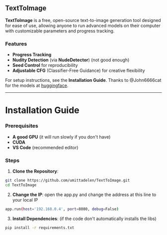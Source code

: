 ## TextToImage
**TextToImage** is a free, open-source text-to-image generation tool designed for ease of use, allowing anyone to run advanced models on their computer with customizable parameters and progress tracking.

### Features
- **Progress Tracking**
- **Nudity Detection** (via **NudeDetector**) (not good enough)
- **Seed Control** for reproducibility
- **Adjustable CFG** (Classifier-Free Guidance) for creative flexibility

For setup instructions, see the **Installation Guide**.
Thanks to @John6666cat for the models at [huggingface](https://huggingface.co/John6666).

---

# Installation Guide

### Prerequisites
- **A good GPU** (it will run slowly if you don't have)
- **CUDA**
- **VS Code** (recommended editor)

### Steps
1. **Clone the Repository**:
```bash
git clone https://github.com/umittadelen/TextToImage.git
cd TextToImage
```
2. **Change the IP**:
open the app.py and change the address at this line to your local IP
```bash
app.run(host='192.168.0.4', port=8080, debug=False)
```
3. **Install Dependencies**: (if the code don't automatically installs the libs)
```bash
pip install -r requirements.txt
```
